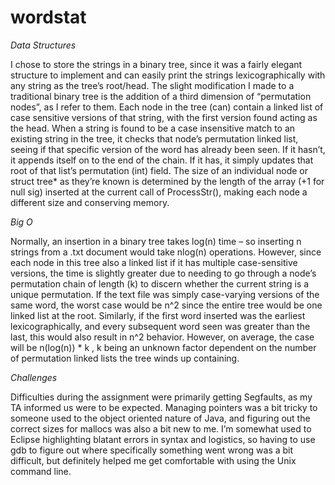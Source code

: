 wordstat
========


*Data Structures*

I chose to store the strings in a binary tree, since it was a fairly elegant structure to implement and can 
easily print the strings lexicographically with any string as the tree’s root/head.
The slight modification I made to a traditional binary tree is the addition of a third dimension of 
“permutation nodes”, as I refer to them. Each node in the tree (can) contain a linked list of case sensitive 
versions of that string, with the first version found acting as the head. When a string is found to be a 
case insensitive match to an existing string in the tree, it checks that node’s permutation linked list, 
seeing if that specific version of the word has already been seen. If it hasn’t, it appends itself on to the 
end of the chain. If it has, it simply updates that root of that list’s permutation (int) field. The size of an 
individual node or struct tree* as they’re known is determined by the length of the array (+1 for null sig) 
inserted at the current call of ProcessStr(), making each node a different size and conserving memory.

*Big O*

Normally, an insertion in a binary tree takes log(n) time – so inserting n strings from a .txt document 
would take nlog(n) operations. However, since each node in this tree also a linked list if it has multiple 
case-sensitive versions, the time is slightly greater due to needing to go through a node’s permutation 
chain of length (k) to discern whether the current string is a unique permutation. If the text file was 
simply case-varying versions of the same word, the worst case would be n^2 since the entire tree would 
be one linked list at the root. Similarly, if the first word inserted was the earliest lexicographically, and 
every subsequent word seen was greater than the last, this would also result in n^2 behavior. However, 
on average, the case will be n(log(n)) * k , k being an unknown factor dependent on the number of 
permutation linked lists the tree winds up containing.

*Challenges*

Difficulties during the assignment were primarily getting Segfaults, as my TA informed us were to be 
expected. Managing pointers was a bit tricky to someone used to the object oriented nature of Java, and 
figuring out the correct sizes for mallocs was also a bit new to me. I’m somewhat used to Eclipse 
highlighting blatant errors in syntax and logistics, so having to use gdb to figure out where specifically 
something went wrong was a bit difficult, but definitely helped me get comfortable with using the Unix
command line. 
